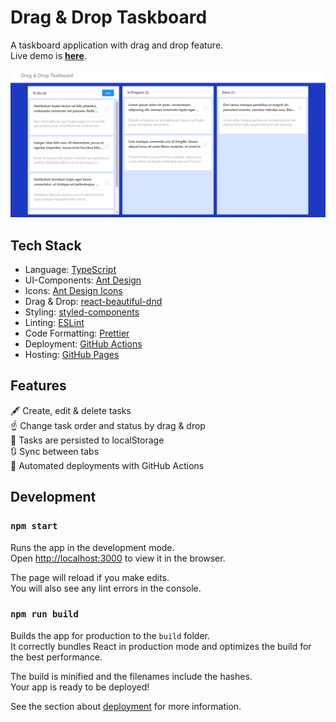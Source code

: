 # Drag & Drop Taskboard

A taskboard application with drag and drop feature.  
Live demo is **[here](https://onderonur.github.io/drag-and-drop-taskboard/)**.

<img src="./screenshots/example.jpg" />

## Tech Stack

* Language: [TypeScript](https://www.typescriptlang.org/)
* UI-Components: [Ant Design](https://ant.design/)
* Icons: [Ant Design Icons](https://ant.design/components/icon/)
* Drag & Drop: [react-beautiful-dnd](https://github.com/atlassian/react-beautiful-dnd)
* Styling: [styled-components](https://styled-components.com/)
* Linting: [ESLint](https://eslint.org/)
* Code Formatting: [Prettier](https://prettier.io/)
* Deployment: [GitHub Actions](https://github.com/features/actions)
* Hosting: [GitHub Pages](https://pages.github.com/)

## Features

🖋 Create, edit & delete tasks  
☝ Change task order and status by drag & drop  
💾 Tasks are persisted to localStorage  
🔃 Sync between tabs  
🚀 Automated deployments with GitHub Actions  

## Development
### `npm start`

Runs the app in the development mode.\
Open [http://localhost:3000](http://localhost:3000) to view it in the browser.

The page will reload if you make edits.\
You will also see any lint errors in the console.

### `npm run build`

Builds the app for production to the `build` folder.\
It correctly bundles React in production mode and optimizes the build for the best performance.

The build is minified and the filenames include the hashes.\
Your app is ready to be deployed!

See the section about [deployment](https://facebook.github.io/create-react-app/docs/deployment) for more information.
